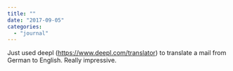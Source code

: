 ```yaml
---
title: ""
date: "2017-09-05"
categories: 
  - "journal"
---
```


Just used deepl (https://www.deepl.com/translator) to translate a mail from German to English. Really impressive.
